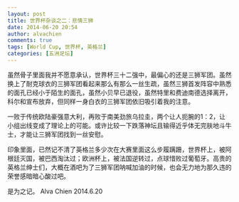 ```yaml
---
layout: post
title: 世界杯杂谈之二：悲情三狮
date: 2014-06-20 20:54
author: alvachien
comments: true
tags: [World Cup, 世界杯, 英格兰]
categories: [五洲足坛]
---
```

虽然骨子里面我并不愿意承认，世界杯三十二强中，最偏心的还是三狮军团。虽然换上了耐克球衣的三狮军团看起来那么有那么一丝生疏，虽然三狮首发阵容中熟悉的面孔已经小于陌生的面孔，虽然小贝早已退役，虽然特里和费迪南德选择离开，科尔和宣布放弃，但同样一身白衣的三狮军团依旧吸引着我的注意。

一败于传统欧陆豪强意大利，再败于南美劲旅乌拉圭，两个让人扼腕的1：2，让小组出线变成了理论上的可能。或许比较一下跌落神坛且输得近乎体无完肤地斗牛士，才能让三狮军团找到一丝安慰。

印象里面，已然记不清了英格兰多少次在大赛里面这么步履蹒跚，世界杯上，被阿根廷灭国，被巴西淘汰过；欧洲杯上，被法国逆转过，点球惜败过葡萄牙。高贵的英格兰绅士们，大概在酒吧为了三狮军团呐喊加油的时候，也会无力地为那久违的荣誉感暗暗心酸过吧。

是为之记。
Alva Chien
2014.6.20
